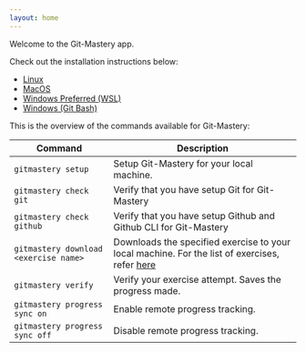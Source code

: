 ```yaml
---
layout: home
---
```


Welcome to the Git-Mastery app.

Check out the installation instructions below:

- [Linux](/app/linux)
- [MacOS](/app/macos)
- [Windows Preferred (WSL)](/app/windows-wsl)
- [Windows (Git Bash)](/app/windows-git-bash)

This is the overview of the commands available for Git-Mastery:

|Command|Description|
|-------|-----------|
|`gitmastery setup`|Setup Git-Mastery for your local machine.|
|`gitmastery check git`|Verify that you have setup Git for Git-Mastery|
|`gitmastery check github`|Verify that you have setup Github and Github CLI for Git-Mastery|
|`gitmastery download <exercise name>`|Downloads the specified exercise to your local machine. For the list of exercises, refer [here](https://git-mastery.github.io/exercises)|
|`gitmastery verify`|Verify your exercise attempt. Saves the progress made.|
|`gitmastery progress sync on`|Enable remote progress tracking.|
|`gitmastery progress sync off`|Disable remote progress tracking.|
